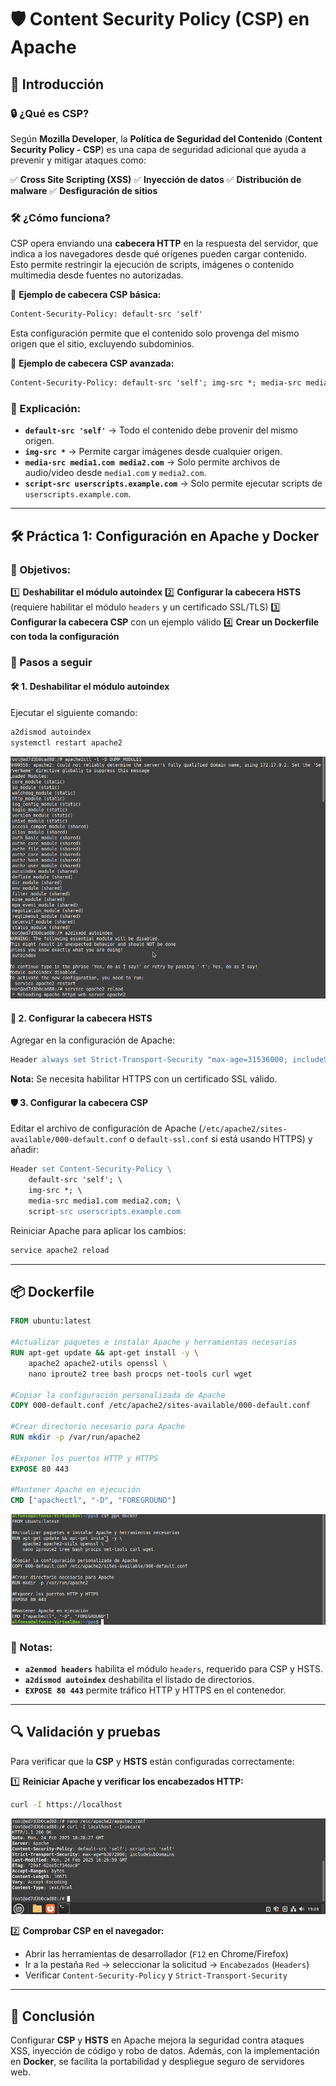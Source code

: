 # 🛡️ Content Security Policy (CSP) en Apache

## 📌 Introducción

### 🔒 ¿Qué es CSP?
Según **Mozilla Developer**, la **Política de Seguridad del Contenido** (**Content Security Policy - CSP**) es una capa de seguridad adicional que ayuda a prevenir y mitigar ataques como:

✅ **Cross Site Scripting (XSS)**
✅ **Inyección de datos**
✅ **Distribución de malware**
✅ **Desfiguración de sitios**

### 🛠️ ¿Cómo funciona?
CSP opera enviando una **cabecera HTTP** en la respuesta del servidor, que indica a los navegadores desde qué orígenes pueden cargar contenido. Esto permite restringir la ejecución de scripts, imágenes o contenido multimedia desde fuentes no autorizadas.

🔹 **Ejemplo de cabecera CSP básica:**
```apache
Content-Security-Policy: default-src 'self'
```
Esta configuración permite que el contenido solo provenga del mismo origen que el sitio, excluyendo subdominios.

🔹 **Ejemplo de cabecera CSP avanzada:**
```apache
Content-Security-Policy: default-src 'self'; img-src *; media-src media1.com media2.com; script-src userscripts.example.com
```
### 📖 Explicación:
- **`default-src 'self'`** → Todo el contenido debe provenir del mismo origen.
- **`img-src *`** → Permite cargar imágenes desde cualquier origen.
- **`media-src media1.com media2.com`** → Solo permite archivos de audio/video desde `media1.com` y `media2.com`.
- **`script-src userscripts.example.com`** → Solo permite ejecutar scripts de `userscripts.example.com`.

---

## 🛠️ Práctica 1: Configuración en Apache y Docker
### 🎯 Objetivos:
1️⃣ **Deshabilitar el módulo autoindex**
2️⃣ **Configurar la cabecera HSTS** (requiere habilitar el módulo `headers` y un certificado SSL/TLS)
3️⃣ **Configurar la cabecera CSP** con un ejemplo válido
4️⃣ **Crear un Dockerfile con toda la configuración**

### 🚀 Pasos a seguir
#### 🛠️ 1. Deshabilitar el módulo autoindex
Ejecutar el siguiente comando:
```bash
a2dismod autoindex
systemctl restart apache2
```
![a2dismod](https://github.com/PPS10711021/RA3/blob/main/RA3/RA3_1/assets/1_CSP/a2dismod_autoindex.png)

#### 🔐 2. Configurar la cabecera HSTS
Agregar en la configuración de Apache:
```apache
Header always set Strict-Transport-Security "max-age=31536000; includeSubDomains; preload"
```
**Nota:** Se necesita habilitar HTTPS con un certificado SSL válido.

#### 🛡️ 3. Configurar la cabecera CSP
Editar el archivo de configuración de Apache (`/etc/apache2/sites-available/000-default.conf` o `default-ssl.conf` si está usando HTTPS) y añadir:
```apache
Header set Content-Security-Policy \
    default-src 'self'; \
    img-src *; \
    media-src media1.com media2.com; \
    script-src userscripts.example.com
```
Reiniciar Apache para aplicar los cambios:
```bash
service apache2 reload
```

---

## 📦 Dockerfile

```dockerfile
FROM ubuntu:latest

#Actualizar paquetes e instalar Apache y herramientas necesarias
RUN apt-get update && apt-get install -y \
    apache2 apache2-utils openssl \
    nano iproute2 tree bash procps net-tools curl wget

#Copiar la configuración personalizada de Apache
COPY 000-default.conf /etc/apache2/sites-available/000-default.conf

#Crear directorio necesario para Apache
RUN mkdir -p /var/run/apache2

#Exponer los puertos HTTP y HTTPS
EXPOSE 80 443

#Mantener Apache en ejecución
CMD ["apachectl", "-D", "FOREGROUND"]
```
![Dockerfile](https://github.com/PPS10711021/RA3/blob/main/RA3/RA3_1/assets/1_CSP/Dockerfile.png)

### 📌 Notas:
- **`a2enmod headers`** habilita el módulo `headers`, requerido para CSP y HSTS.
- **`a2dismod autoindex`** deshabilita el listado de directorios.
- **`EXPOSE 80 443`** permite tráfico HTTP y HTTPS en el contenedor.

---

## 🔍 Validación y pruebas
Para verificar que la **CSP** y **HSTS** están configuradas correctamente:

1️⃣ **Reiniciar Apache y verificar los encabezados HTTP:**
```bash
curl -I https://localhost
```
![curl](https://github.com/PPS10711021/RA3/blob/main/RA3/RA3_1/assets/1_CSP/curl.png)

2️⃣ **Comprobar CSP en el navegador:**
   - Abrir las herramientas de desarrollador (`F12` en Chrome/Firefox)
   - Ir a la pestaña `Red` → seleccionar la solicitud → `Encabezados` (`Headers`)
   - Verificar `Content-Security-Policy` y `Strict-Transport-Security`
---

## 🎯 Conclusión
Configurar **CSP** y **HSTS** en Apache mejora la seguridad contra ataques XSS, inyección de código y robo de datos. Además, con la implementación en **Docker**, se facilita la portabilidad y despliegue seguro de servidores web.

